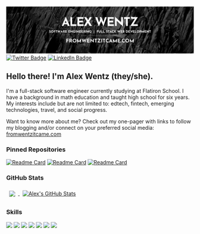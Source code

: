 [![Alex's Banner](./assets/banner.png)](https://www.fromwentzitcame.com)
[![Twitter Badge](https://img.shields.io/badge/Twitter-Profile-informational?style=plastic&logo=twitter&logoColor=white&color=1CA2F1)](https://twitter.com/alex_wentz)
[![LinkedIn Badge](https://img.shields.io/badge/LinkedIn-Profile-informational?style=plastic&logo=linkedin&logoColor=white&color=0D76A8)](https://www.linkedin.com/in/alexwentz/)

## Hello there! I'm Alex Wentz (they/she).

I'm a full-stack software engineer currently studying at Flatiron School. I have a background in math education and taught high school for six years. My interests include but are not limited to: edtech, fintech, emerging technologies, travel, and social progress.

Want to know more about me? Check out my one-pager with links to follow my blogging and/or connect on your preferred social media: [fromwentzitcame.com](https://www.fromwentzitcame.com)

### Pinned Repositories

[![Readme Card](https://github-readme-stats.vercel.app/api/pin/?username=fromwentzitcame&repo=phase-1-group-project&theme=dark)](https://github.com/fromwentzitcame/phase-1-group-project)
[![Readme Card](https://github-readme-stats.vercel.app/api/pin/?username=fromwentzitcame&repo=phase-1-practice-dog-show&theme=dark)](https://github.com/fromwentzitcame/phase-1-prctice-dog-show)
[![Readme Card](https://github-readme-stats.vercel.app/api/pin/?username=fromwentzitcame&repo=phase-1-practice-toy-tale&theme=dark)](https://github.com/fromwentzitcame/phase-1-practice-toy-tale)

### GitHub Stats

<a href="https://github.com/fromwentzitcame">
  <img align="center" style="margin:0.5rem" src="https://github-readme-stats.vercel.app/api/top-langs/?username=fromwentzitcame&theme=dark" />
</a>

<a href="https://github.com/fromwentzitcame">
  <img align="center" style="margin:0.5rem" src="https://github-readme-stats.vercel.app/api?username=fromwentzitcame&show_icons=true&line_height=27&count_private=true&theme=dark" alt="Alex's GitHub Stats" />
</a>

### Skills

![](https://img.shields.io/badge/Code-JavaScript-informational?style=flat&logo=JavaScript&logoColor=white&color=blue)
![](https://img.shields.io/badge/Code-React-informational?style=flat&logo=react&logoColor=white&color=blue)
![](https://img.shields.io/badge/Code-HTML-informational?style=flat&logo=html5&logoColor=white&color=blue)
![](https://img.shields.io/badge/Style-CSS-informational?style=flat&logo=css3&logoColor=white&color=blue)
![](https://img.shields.io/badge/Tools-NPM-informational?style=flat&logo=npm&logoColor=white&color=blue)
![](https://img.shields.io/badge/Tools-Postman-informational?style=flat&logo=Postman&logoColor=white&color=blue)
![](https://img.shields.io/badge/Tools-GitHub-informational?style=flat&logo=GitHub&logoColor=white&color=blue)

<br>
